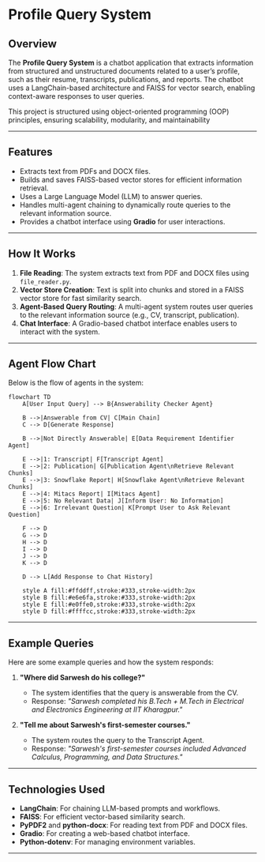 # Profile Query System

## Overview
The **Profile Query System** is a chatbot application that extracts information from structured and unstructured documents related to a user’s profile, such as their resume, transcripts, publications, and reports. The chatbot uses a LangChain-based architecture and FAISS for vector search, enabling context-aware responses to user queries.

This project is structured using object-oriented programming (OOP) principles, ensuring scalability, modularity, and maintainability

---

## Features
- Extracts text from PDFs and DOCX files.
- Builds and saves FAISS-based vector stores for efficient information retrieval.
- Uses a Large Language Model (LLM) to answer queries.
- Handles multi-agent chaining to dynamically route queries to the relevant information source.
- Provides a chatbot interface using **Gradio** for user interactions.


---

## How It Works

1. **File Reading**: The system extracts text from PDF and DOCX files using `file_reader.py`.
2. **Vector Store Creation**: Text is split into chunks and stored in a FAISS vector store for fast similarity search.
3. **Agent-Based Query Routing**: A multi-agent system routes user queries to the relevant information source (e.g., CV, transcript, publication).
4. **Chat Interface**: A Gradio-based chatbot interface enables users to interact with the system.

---

## Agent Flow Chart
Below is the flow of agents in the system:

```mermaid
flowchart TD
    A[User Input Query] --> B{Answerability Checker Agent}
    
    B -->|Answerable from CV| C[Main Chain]
    C --> D[Generate Response]
    
    B -->|Not Directly Answerable| E[Data Requirement Identifier Agent]
    
    E -->|1: Transcript| F[Transcript Agent]
    E -->|2: Publication| G[Publication Agent\nRetrieve Relevant Chunks]
    E -->|3: Snowflake Report| H[Snowflake Agent\nRetrieve Relevant Chunks]
    E -->|4: Mitacs Report| I[Mitacs Agent]
    E -->|5: No Relevant Data| J[Inform User: No Information]
    E -->|6: Irrelevant Question| K[Prompt User to Ask Relevant Question]
    
    F --> D
    G --> D
    H --> D
    I --> D
    J --> D
    K --> D
    
    D --> L[Add Response to Chat History]
    
    style A fill:#ffddff,stroke:#333,stroke-width:2px
    style B fill:#e6e6fa,stroke:#333,stroke-width:2px
    style E fill:#e0ffe0,stroke:#333,stroke-width:2px
    style D fill:#ffffcc,stroke:#333,stroke-width:2px
```
---

## Example Queries
Here are some example queries and how the system responds:

1. **"Where did Sarwesh do his college?"**
   - The system identifies that the query is answerable from the CV.
   - Response: *"Sarwesh completed his B.Tech + M.Tech in Electrical and Electronics Engineering at IIT Kharagpur."*

2. **"Tell me about Sarwesh's first-semester courses."**
   - The system routes the query to the Transcript Agent.
   - Response: *"Sarwesh's first-semester courses included Advanced Calculus, Programming, and Data Structures."*


---

## Technologies Used
- **LangChain**: For chaining LLM-based prompts and workflows.
- **FAISS**: For efficient vector-based similarity search.
- **PyPDF2** and **python-docx**: For reading text from PDF and DOCX files.
- **Gradio**: For creating a web-based chatbot interface.
- **Python-dotenv**: For managing environment variables.

---






